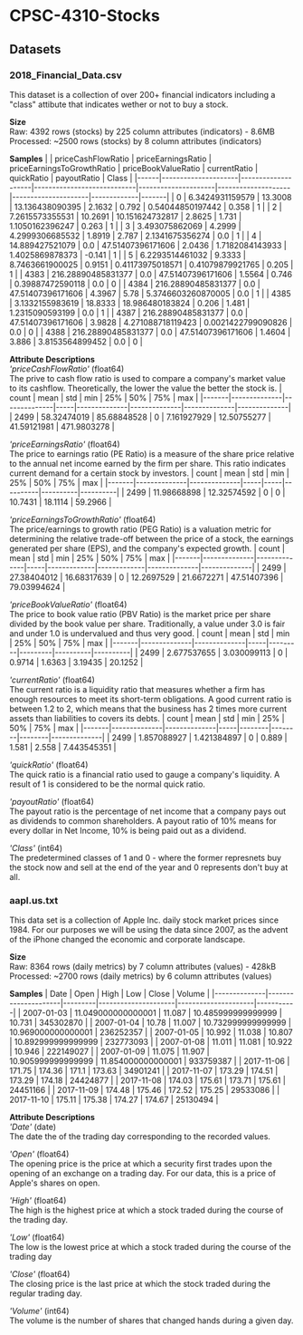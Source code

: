 # **CPSC-4310-Stocks** # 

## **Datasets** ##
### **2018_Financial_Data.csv** ###
This dataset is a collection of over 200+ financial indicators including a "class" attibute that indicates wether or not to buy a stock.    

**Size**    
Raw: 4392 rows (stocks) by 225 column attributes (indicators) - 8.6MB     
Processed: ~2500 rows (stocks) by 8 column attributes (indicators)  

**Samples**
|      | priceCashFlowRatio  | priceEarningsRatio | priceEarningsToGrowthRatio | priceBookValueRatio | currentRatio       | quickRatio          | payoutRatio | Class |
|------|---------------------|--------------------|----------------------------|---------------------|--------------------|---------------------|-------------|-------|
| 0    | 6\.3424931159579    | 13\.3008           | 13\.136438090395           | 2\.1632             | 0\.792             | 0\.54044850197442   | 0\.358      | 1     |
| 2    | 7\.2615573355531    | 10\.2691           | 10\.151624732817           | 2\.8625             | 1\.731             | 1\.1050162396247    | 0\.263      | 1     |
| 3    | 3\.493075862069     | 4\.2999            | 4\.2999306685532           | 1\.8919             | 2\.787             | 2\.1341675356274    | 0\.0        | 1     |
| 4    | 14\.889427521079    | 0\.0               | 47\.51407396171606         | 2\.0436             | 1\.7182084143933   | 1\.4025869878373    | \-0\.141    | 1     |
| 5    | 6\.2293514461032    | 9\.3333            | 8\.7463661900025           | 0\.9151             | 0\.41173975018571  | 0\.41079879921765   | 0\.205      | 1     |
| 4383 | 216\.28890485831377 | 0\.0               | 47\.51407396171606         | 1\.5564             | 0\.746             | 0\.39887472590118   | 0\.0        | 0     |
| 4384 | 216\.28890485831377 | 0\.0               | 47\.51407396171606         | 4\.3967             | 5\.78              | 5\.3746603260870005 | 0\.0        | 1     |
| 4385 | 3\.1332155983619    | 18\.8333           | 18\.986480183824           | 0\.206              | 1\.481             | 1\.2315090593199    | 0\.0        | 1     |
| 4387 | 216\.28890485831377 | 0\.0               | 47\.51407396171606         | 3\.9828             | 4\.271088718119423 | 0\.0021422799090826 | 0\.0        | 0     |
| 4388 | 216\.28890485831377 | 0\.0               | 47\.51407396171606         | 1\.4604             | 3\.886             | 3\.8153564899452    | 0\.0        | 0     |


**Attribute Descriptions**    
_'priceCashFlowRatio'_ (float64)      
The prive to cash flow ratio is used to compare a company's market value to its cashflow. Theoretically, the lower the value the better the stock is.
| count | mean         | std          | min | 25%          | 50%          | 75%          | max          |
|-------|--------------|--------------|-----|--------------|--------------|--------------|--------------|
| 2499  | 58\.32474019 | 85\.68848528 | 0   | 7\.161927929 | 12\.50755277 | 41\.59121981 | 471\.9803278 |

_'priceEarningsRatio'_ (float64)          
The price to earnings ratio (PE Ratio) is a measure of the share price relative to the annual net income earned by the firm per share. This ratio indicates current demand for a certain stock by investors.
| count | mean         | std          | min | 25% | 50%      | 75%      | max      |
|-------|--------------|--------------|-----|-----|----------|----------|----------|
| 2499  | 11\.98668898 | 12\.32574592 | 0   | 0   | 10\.7431 | 18\.1114 | 59\.2966 |


_'priceEarningsToGrowthRatio'_ (float64)        
The price/earnings to growth ratio (PEG Ratio) is a valuation metric for determining the relative trade-off between the price of a stock, the earnings generated per share (EPS), and the company's expected growth.
| count | mean         | std          | min | 25%         | 50%         | 75%          | max          |
|-------|--------------|--------------|-----|-------------|-------------|--------------|--------------|
| 2499  | 27\.38404012 | 16\.68317639 | 0   | 12\.2697529 | 21\.6672271 | 47\.51407396 | 79\.03994624 |

_'priceBookValueRatio'_ (float64)         
The price to book value ratio (PBV Ratio) is the market price per share divided by the book value per share. Traditionally, a value under 3.0 is fair and under 1.0 is undervalued and thus very good.
| count | mean         | std          | min | 25%     | 50%     | 75%      | max      |
|-------|--------------|--------------|-----|---------|---------|----------|----------|
| 2499  | 2\.677537655 | 3\.030099113 | 0   | 0\.9714 | 1\.6363 | 3\.19435 | 20\.1252 |

_'currentRatio'_ (float64)          
The current ratio is a liquidity ratio that measures whether a firm has enough resources to meet its short-term obligations. A good current ratio is between 1.2 to 2, which means that the business has 2 times more current assets than liabilities to covers its debts.
| count | mean         | std          | min | 25%    | 50%    | 75%    | max          |
|-------|--------------|--------------|-----|--------|--------|--------|--------------|
| 2499  | 1\.857088927 | 1\.421384897 | 0   | 0\.889 | 1\.581 | 2\.558 | 7\.443545351 |

_'quickRatio'_ (float64)         
The quick ratio is a financial ratio used to gauge a company's liquidity. A result of 1 is considered to be the normal quick ratio. 

_'payoutRatio'_ (float64)           
The payout ratio is the percentage of net income that a company pays out as dividends to common shareholders. A payout ratio of 10% means for every dollar in Net Income, 10% is being paid out as a dividend. 

_'Class'_ (int64)         
The predetermined classes of 1 and 0 - where the former represnets buy the stock now and sell at the end of the year and 0 represents don't buy at all. 

### **aapl.us.txt** ###
This data set is a collection of Apple Inc. daily stock market prices since 1984. For our purposes we will be using the data since 2007, as the advent of the iPhone changed the economic and corporate landscape. 

**Size**      
Raw: 8364 rows (daily metrics) by 7 column attributes (values) - 428kB    
Processed: ~2700 rows (daily metrics) by 6 column attributes (values)   

**Samples**
| Date         | Open                | High    | Low                 | Close               | Volume    |
|--------------|---------------------|---------|---------------------|---------------------|-----------|
| 2007\-01\-03 | 11\.049000000000001 | 11\.087 | 10\.485999999999999 | 10\.731             | 345302870 |
| 2007\-01\-04 | 10\.78              | 11\.007 | 10\.732999999999999 | 10\.969000000000001 | 236252357 |
| 2007\-01\-05 | 10\.992             | 11\.038 | 10\.807             | 10\.892999999999999 | 232773093 |
| 2007\-01\-08 | 11\.011             | 11\.081 | 10\.922             | 10\.946             | 222149027 |
| 2007\-01\-09 | 11\.075             | 11\.907 | 10\.905999999999999 | 11\.854000000000001 | 933759387 |
| 2017\-11\-06 | 171\.75             | 174\.36 | 171\.1              | 173\.63             | 34901241  |
| 2017\-11\-07 | 173\.29             | 174\.51 | 173\.29             | 174\.18             | 24424877  |
| 2017\-11\-08 | 174\.03             | 175\.61 | 173\.71             | 175\.61             | 24451166  |
| 2017\-11\-09 | 174\.48             | 175\.46 | 172\.52             | 175\.25             | 29533086  |
| 2017\-11\-10 | 175\.11             | 175\.38 | 174\.27             | 174\.67             | 25130494  |

**Attribute Descriptions**    
_'Date'_ (date)             
The date the of the trading day corresponding to the recorded values.  

_'Open'_ (float64)             
The opening price is the price at which a security first trades upon the opening of an exchange on a trading day. For our data, this is a price of Apple's shares on open. 

_'High'_ (float64)      
The high is the highest price at which a stock traded during the course of the trading day.

_'Low'_ (float64)            
The low is the lowest price at which a stock traded during the course of the trading day

_'Close'_ (float64)            
The closing price is the last price at which the stock traded during the regular trading day.

_'Volume'_ (int64)        
The volume is the number of shares that changed hands during a given day.
